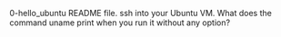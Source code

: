 0-hello_ubuntu README file.
ssh into your Ubuntu VM. What does the command uname print when you run it without any option?